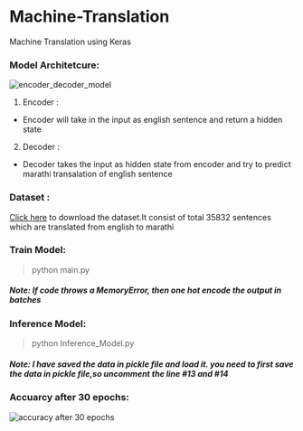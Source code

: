 # Machine-Translation
Machine Translation using Keras

### Model Architetcure:

![encoder_decoder_model](https://user-images.githubusercontent.com/31925932/64406964-c3cf5380-d0a0-11e9-8b1b-a8161ebf84c0.PNG)

1. Encoder :
  * Encoder will take in the input as english sentence and return a hidden state
 
2. Decoder :
  * Decoder takes the input as hidden state from encoder and try to predict marathi transalation of english sentence
  
### Dataset :
[Click here](http://www.manythings.org/anki/mar-eng.zip) to download the dataset.It consist of total 35832 sentences which are translated from english to marathi

### Train Model:
> python main.py

##### Note: If code throws a MemoryError, then one hot encode the output in batches

### Inference Model:
> python Inference_Model.py

##### Note: I have saved the data in pickle file and load it. you need to first save the data in pickle file,so uncomment the line #13 and #14

### Accuarcy after 30 epochs:
![accuracy after 30 epochs](https://user-images.githubusercontent.com/31925932/64409020-b6689800-d0a5-11e9-8d08-534c33aa81a2.PNG)

